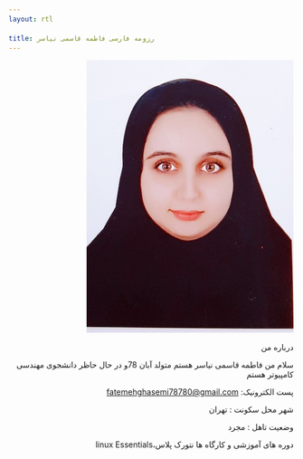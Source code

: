 ```yaml
---
layout: rtl

title: رزومه فارسی فاطمه قاسمی نیاسر 
---
```



<div dir="rtl">
<img src="pic.jpeg">

 درباره من

 سلام من فاطمه قاسمی نیاسر هستم متولد آبان 78و در حال حاظر دانشجوی مهندسی کامپیوتر هستم

پست الکترونیک: fatemehghasemi78780@gmail.com

شهر محل سکونت : تهران 

 وضعیت تاهل : مجرد 

 دوره های آموزشی و کارگاه ها
 نتورک پلاس،linux Essentials 
</div>


